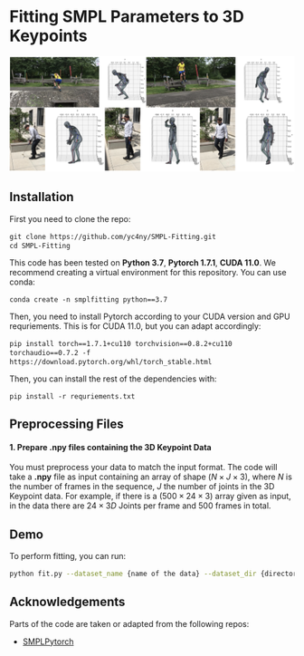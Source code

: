 # Fitting SMPL Parameters to 3D Keypoints

![teaser](assets/teaser.png)

## Installation
First you need to clone the repo:
```
git clone https://github.com/yc4ny/SMPL-Fitting.git
cd SMPL-Fitting
```
This code has been tested on **Python 3.7**, **Pytorch 1.7.1**, **CUDA 11.0**.
We recommend creating a virtual environment for this repository. You can use conda:
```
conda create -n smplfitting python==3.7
```

Then, you need to install Pytorch according to your CUDA version and GPU requriements. This is for CUDA 11.0, but you can adapt accordingly: 
```
pip install torch==1.7.1+cu110 torchvision==0.8.2+cu110 torchaudio==0.7.2 -f https://download.pytorch.org/whl/torch_stable.html
```

Then, you can install the rest of the dependencies with: 
```
pip install -r requriements.txt
```

## Preprocessing Files

#### 1. Prepare **.npy** files containing the 3D Keypoint Data
You must preprocess your data to match the input format. 
The code will take a **.npy** file as input containing an array of shape $(N \times J \times 3)$, where $N$ is the number of frames in the sequence, $J$ the number of joints in the 3D Keypoint data. For example, if there is a $(500 \times 24 \times 3)$ array given as input, in the data there are $24 \times 3D$ Joints per frame and $500$ frames in total. 

## Demo
To perform fitting, you can run:
```bash
python fit.py --dataset_name {name of the data} --dataset_dir {directory of the preprocessed .npy files}
```



## Acknowledgements
Parts of the code are taken or adapted from the following repos:
- [SMPLPytorch](https://github.com/gulvarol/smplpytorch)